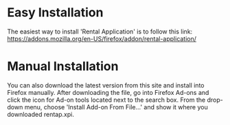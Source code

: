 # Easy Installation #

The easiest way to install 'Rental Application' is to follow this link: https://addons.mozilla.org/en-US/firefox/addon/rental-application/


# Manual Installation #

You can also download the latest version from this site and install into Firefox manually. After downloading the file, go into Firefox Ad-ons and click the icon for Ad-on tools located next to the search box. From the drop-down menu, choose 'Install Add-on From File...' and show it where you downloaded rentap.xpi.